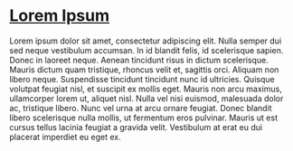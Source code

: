 # [Lorem Ipsum](#lorem-ipsum)

Lorem ipsum dolor sit amet, consectetur adipiscing elit. Nulla semper dui sed neque vestibulum accumsan. In id blandit felis, id scelerisque sapien. Donec in laoreet neque. Aenean tincidunt risus in dictum scelerisque. Mauris dictum quam tristique, rhoncus velit et, sagittis orci. Aliquam non libero neque. Suspendisse tincidunt tincidunt nunc id ultricies. Quisque volutpat feugiat nisl, et suscipit ex mollis eget. Mauris non arcu maximus, ullamcorper lorem ut, aliquet nisl. Nulla vel nisi euismod, malesuada dolor ac, tristique libero. Nunc vel urna at arcu ornare feugiat. Donec blandit libero scelerisque nulla mollis, ut fermentum eros pulvinar. Mauris ut est cursus tellus lacinia feugiat a gravida velit. Vestibulum at erat eu dui placerat imperdiet eu eget ex.
